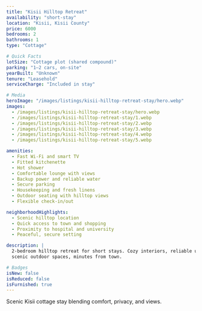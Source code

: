 ```yaml
---
title: "Kisii Hilltop Retreat"
availability: "short-stay"
location: "Kisii, Kisii County"
price: 6000
bedrooms: 2
bathrooms: 1
type: "Cottage"

# Quick Facts
lotSize: "Cottage plot (shared compound)"
parking: "1–2 cars, on-site"
yearBuilt: "Unknown"
tenure: "Leasehold"
serviceCharge: "Included in stay"

# Media
heroImage: "/images/listings/kisii-hilltop-retreat-stay/hero.webp"
images:
  - /images/listings/kisii-hilltop-retreat-stay/hero.webp
  - /images/listings/kisii-hilltop-retreat-stay/1.webp
  - /images/listings/kisii-hilltop-retreat-stay/2.webp
  - /images/listings/kisii-hilltop-retreat-stay/3.webp
  - /images/listings/kisii-hilltop-retreat-stay/4.webp
  - /images/listings/kisii-hilltop-retreat-stay/5.webp

amenities:
  - Fast Wi-Fi and smart TV
  - Fitted kitchenette
  - Hot shower
  - Comfortable lounge with views
  - Backup power and reliable water
  - Secure parking
  - Housekeeping and fresh linens
  - Outdoor seating with hilltop views
  - Flexible check-in/out

neighborhoodHighlights:
  - Scenic hilltop location
  - Quick access to town and shopping
  - Proximity to hospital and university
  - Peaceful, secure setting

description: |
  2-bedroom hilltop retreat for short stays. Cozy interiors, reliable utilities and 
  scenic outdoor spaces, minutes from town.

# Badges
isNew: false
isReduced: false
isFurnished: true
---
```

Scenic Kisii cottage stay blending comfort, privacy, and views.
